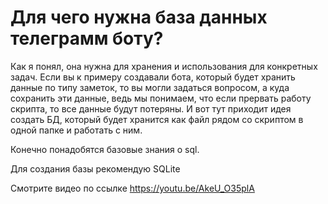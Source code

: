 # Для чего нужна база данных телеграмм боту?

Как я понял, она нужна для хранения и использования для конкретных задач. Если вы к примеру создавали бота, который будет хранить данные по типу заметок, то вы могли задаться вопросом, а куда сохранить эти данные, ведь мы понимаем, что если прервать работу скрипта, то все данные будут потеряны. И вот тут приходит идея создать БД, который будет хранится как файл рядом со скриптом в одной папке и работать с ним.

Конечно понадобятся базовые знания о sql.

Для создания базы рекомендую SQLite

Смотрите видео по ссылке https://youtu.be/AkeU_O35plA